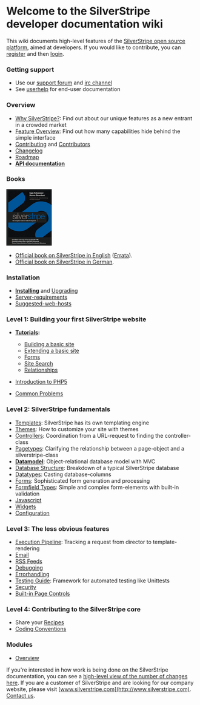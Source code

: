 # Welcome to the SilverStripe developer documentation wiki

This wiki documents high-level features of the [SilverStripe open source platform](http://www.silverstripe.org), aimed
at developers. 
If you would like to contribute, you can [register](http://doc.silverstripe.com/doku.php?id=start&do=register) and then
[login](http://doc.silverstripe.com/doku.php?do=login&id=start).


###  Getting support

*  Use our [support forum](http://www.silverstripe.com/silverstripe-forum/) and [irc channel](http://silverstripe.org/irc)
*  See [userhelp](http://userhelp.silverstripe.com) for end-user documentation
    

### Overview

*  [Why SilverStripe?](http://silverstripe.com/overview/): Find out about our unique features as a new entrant in a
crowded market
*  [Feature Overview](http://silverstripe.com/overview/): Find out how many capabilities hide behind the simple
interface
*  [Contributing](http://www.silverstripe.com/how-to-contribute/) and [Contributors](Contributors)
*  [Changelog](changelog)
*  [Roadmap](http://open.silverstripe.com/roadmap)
*  **[API documentation](http://api.silverstripe.org/current)**







###  Books

[![](_images/silverstripe-cms-book-front-cover-design-june2009preview.png)](http://www.silverstripe.org/silverstripe-book)

*  [Official book on SilverStripe in English](http://www.silverstripe.org/silverstripe-book)
([Errata](http://doc.silverstripe.org/silverstripe-book-errata)).
*  [Official book on SilverStripe in German](http://www.silverstripe.org/das-silverstripe-buch).


###  Installation

*  **[Installing](installation)** and [Upgrading](upgrading) 
*  [Server-requirements](server-requirements)
*  [Suggested-web-hosts](http://doc.silverstripe.org/suggested-web-hosts)



### Level 1: Building your first SilverStripe website

*  **[Tutorials](tutorials):**
    - [Building a basic site](tutorials/1-building-a-basic-site)
    - [Extending a basic site](tutorials/2-extending-a-basic-site)
    - [Forms](tutorials/3-forms)
    - [Site Search](tutorials/4-site-search)
    - [Relationships](tutorials/5-dataobject-relationship-management)

*  [Introduction to PHP5](http://devzone.zend.com/node/view/id/627)
*  [Common Problems](topics/common-problems)




### Level 2: SilverStripe fundamentals

*  [Templates](reference/templates): SilverStripe has its own templating engine
*  [Themes](topics/themes): How to customize your site with themes
*  [Controllers](topics/controllers): Coordination from a URL-request to finding the controller-class
*  [Pagetypes](topics/page-types): Clarifying the relationship between a page-object and a silverstripe-class
*  **[Datamodel](topics/datamodel)**: Object-relational database model with MVC
*  [Database Structure](reference/database-structure): Breakdown of a typical SilverStripe database
*  [Datatypes](topics/data-types): Casting database-columns
*  [Forms](topics/forms): Sophisticated form generation and processing
*  [Formfield Types](reference/form-field-types): Simple and complex form-elements with built-in validation
*  [Javascript](topics/javascript)
*  [Widgets](topics/widgets)
*  [Configuration](topics/configuration)



### Level 3: The less obvious features

*  [Execution Pipeline](reference/execution-pipeline): Tracking a request from director to template-rendering
*  [Email](topics/email)
*  [RSS Feeds](reference/rssfeed)
*  [Debugging](topics/debugging)
*  [Errorhandling](topics/error-handling)
*  [Testing Guide](testing/testing-guide): Framework for automated testing like Unittests
*  [Security](topics/security)
*  [Built-in Page Controls](reference/built-in-page-controls)



### Level 4: Contributing to the SilverStripe core

*  Share your [Recipes](http://doc.silverstripe.org/recipes)
*  [Coding Conventions](http://doc.silverstripe.org/coding-conventions)

### Modules

*  [Overview](topics/modules)

If you're interested in how work is being done on the SilverStripe documentation, you can see a [high-level view of the
number of changes here](http://doc.silverstripe.com/changegraph.php). If you are a customer of SilverStripe and are
looking for our company website, please visit [www.silverstripe.com](http://www.silverstripe.com). [Contact
us](http://www.silverstripe.com/contact).

